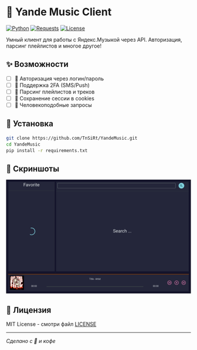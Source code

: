 # 🎵 Yande Music Client

[![Python](https://img.shields.io/badge/Python-3.8+-blue.svg)](https://python.org)
[![Requests](https://img.shields.io/badge/Requests-2.32+-green.svg)](https://requests.readthedocs.io)
[![License](https://img.shields.io/badge/License-MIT-yellow.svg)](LICENSE)

Умный клиент для работы с Яндекс.Музыкой через API. Авторизация, парсинг плейлистов и многое другое!

## ✨ Возможности

- [ ] 🔐 Авторизация через логин/пароль
- [ ] 📱 Поддержка 2FA (SMS/Push)
- [ ] 🎵 Парсинг плейлистов и треков
- [ ] 🍪 Сохранение сессии в cookies
- [ ] 🤖 Человекоподобные запросы

## 🚀 Установка

```bash
git clone https://github.com/TnSiRt/YandeMusic.git
cd YandeMusic
pip install -r requirements.txt
```

## 🎨 Скриншоты

![Header](https://github.com/TnSiRt/YandeMusic/blob/main/Screen1.png)


## 📜 Лицензия

MIT License - смотри файл [LICENSE](LICENSE)

---

*Сделано с 💙 и кофе*
